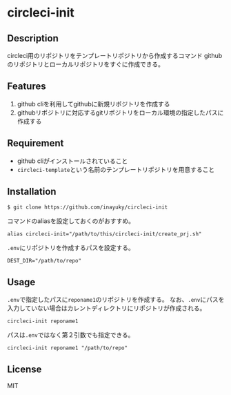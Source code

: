 # circleci-init

## Description
circleci用のリポジトリをテンプレートリポジトリから作成するコマンド
githubのリポジトリとローカルリポジトリをすぐに作成できる。

## Features

1. github cliを利用してgithubに新規リポジトリを作成する
2. githubリポジトリに対応するgitリポジトリをローカル環境の指定したパスに作成する

## Requirement

- github cliがインストールされていること
- `circleci-template`という名前のテンプレートリポジトリを用意すること

## Installation

```
$ git clone https://github.com/inayuky/circleci-init
```

コマンドのaliasを設定しておくのがおすすめ。

```.zshrc
alias circleci-init="/path/to/this/circleci-init/create_prj.sh"
```

`.env`にリポジトリを作成するパスを設定する。

```.env
DEST_DIR="/path/to/repo"
```

## Usage

`.env`で指定したパスに`reponame1`のリポジトリを作成する。
なお、`.env`にパスを入力していない場合はカレントディレクトリにリポジトリが作成される。

```
circleci-init reponame1
```

パスは`.env`ではなく第２引数でも指定できる。

```
circleci-init reponame1 "/path/to/repo"
```

## License

MIT
